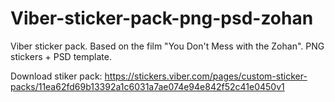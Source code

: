 # Viber-sticker-pack-png-psd-zohan
Viber sticker pack. Based on the film "You Don't Mess with the Zohan". PNG stickers + PSD template.

Download stiker pack:
https://stickers.viber.com/pages/custom-sticker-packs/11ea62fd69b13392a1c6031a7ae074e94e842f52c41e0450v1
